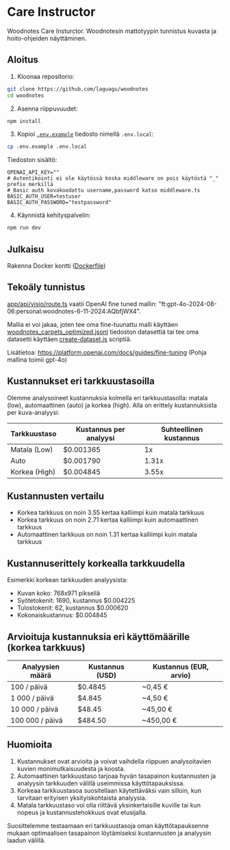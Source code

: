 # Care Instructor

Woodnotes Care Insturctor. Woodnotesin mattotyypin tunnistus kuvasta ja hoito-ohjeiden näyttäminen. 

## Aloitus

1. Kloonaa repositorio:
```bash
git clone https://github.com/laguagu/woodnotes
cd woodnotes
```

2. Asenna riippuvuudet:
```bash
npm install
```

3. Kopioi [`.env.example`](.env.example) tiedosto nimellä `.env.local`:
```bash
cp .env.example .env.local
```

Tiedoston sisältö:
```
OPENAI_API_KEY=""
# Autentikointi ei ole käytössä koska middleware on pois käytöstä "_" prefix merkillä 
# Basic auth kovakoodattu username,password katso middleware.ts
BASIC_AUTH_USER=testuser
BASIC_AUTH_PASSWORD="testpassword"
```

4. Käynnistä kehityspalvelin:
```bash
npm run dev
```

## Julkaisu

Rakenna Docker kontti ([Dockerfile](Dockerfile))

## Tekoäly tunnistus

[app/api/visio/route.ts](app/api/visio/route.ts) vaatii OpenAI fine tuned mallin: "ft:gpt-4o-2024-08-06:personal:woodnotes-6-11-2024:AQbfjWX4".

Mallia ei voi jakaa, joten tee oma fine-tuunattu malli käyttäen [woodnotes_carpets_optimized.jsonl](woodnotes_carpets_optimized.jsonl) tiedoston datasettiä tai tee oma datasetti käyttäen [create-dataset.js](create-dataset.js) scriptiä.

Lisätietoa: https://platform.openai.com/docs/guides/fine-tuning 
(Pohja mallina toimii gpt-4o)

## Kustannukset eri tarkkuustasoilla

Olemme analysoineet kustannuksia kolmella eri tarkkuustasolla: matala (low), automaattinen (auto) ja korkea (high). Alla on erittely kustannuksista per kuva-analyysi:

| Tarkkuustaso  | Kustannus per analyysi | Suhteellinen kustannus |
| ------------- | ---------------------- | ---------------------- |
| Matala (Low)  | $0.001365              | 1x                     |
| Auto          | $0.001790              | 1.31x                  |
| Korkea (High) | $0.004845              | 3.55x                  |

## Kustannusten vertailu

- Korkea tarkkuus on noin 3.55 kertaa kalliimpi kuin matala tarkkuus
- Korkea tarkkuus on noin 2.71 kertaa kalliimpi kuin automaattinen tarkkuus
- Automaattinen tarkkuus on noin 1.31 kertaa kalliimpi kuin matala tarkkuus

## Kustannuserittely korkealla tarkkuudella

Esimerkki korkean tarkkuuden analyysista:

- Kuvan koko: 768x971 pikseliä
- Syötetokenit: 1690, kustannus $0.004225
- Tulostokenit: 62, kustannus $0.000620
- Kokonaiskustannus: $0.004845

## Arvioituja kustannuksia eri käyttömäärille (korkea tarkkuus)

| Analyysien määrä | Kustannus (USD) | Kustannus (EUR, arvio) |
| ---------------- | --------------- | ---------------------- |
| 100 / päivä      | $0.4845         | ~0,45 €                |
| 1 000 / päivä    | $4.845          | ~4,50 €                |
| 10 000 / päivä   | $48.45          | ~45,00 €               |
| 100 000 / päivä  | $484.50         | ~450,00 €              |

## Huomioita

1. Kustannukset ovat arvioita ja voivat vaihdella riippuen analysoitavien kuvien monimutkaisuudesta ja koosta.
2. Automaattinen tarkkuustaso tarjoaa hyvän tasapainon kustannusten ja analyysin tarkkuuden välillä useimmissa käyttötapauksissa.
3. Korkeaa tarkkuustasoa suositellaan käytettäväksi vain silloin, kun tarvitaan erityisen yksityiskohtaista analyysia.
4. Matala tarkkuustaso voi olla riittävä yksinkertaisille kuville tai kun nopeus ja kustannustehokkuus ovat etusijalla.

Suosittelemme testaamaan eri tarkkuustasoja oman käyttötapauksenne mukaan optimaalisen tasapainon löytämiseksi kustannusten ja analyysin laadun välillä.
